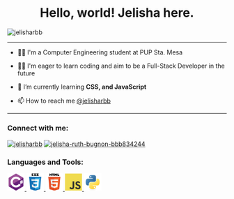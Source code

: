 <h1 align="center">Hello, world! Jelisha here.</h1>
<p align="left"> <img src="https://komarev.com/ghpvc/?username=jelisharbb&label=Profile%20views&color=0e75b6&style=flat" alt="jelisharbb" /> </p>

<hr>

- 🙋‍♀️ I'm a Computer Engineering student at PUP Sta. Mesa

- 👩‍💻 I'm eager to learn coding and aim to be a Full-Stack Developer in the future

- 🌱 I’m currently learning **CSS, and JavaScript**

- 📫 How to reach me <a href="https://t.me/jelisharbb" target="blank">@jelisharbb</a> 

<hr>

<h3 align="left">Connect with me:</h3>
<p align="left">
<a href="https://fb.com/jelisharbb" target="blank"><img align="center" src="https://raw.githubusercontent.com/rahuldkjain/github-profile-readme-generator/master/src/images/icons/Social/facebook.svg" alt="jelisharbb" height="30" width="40" /></a>
<a href="https://linkedin.com/in/jelisha-ruth-bugnon-bbb834244" target="blank"><img align="center" src="https://raw.githubusercontent.com/rahuldkjain/github-profile-readme-generator/master/src/images/icons/Social/linked-in-alt.svg" alt="jelisha-ruth-bugnon-bbb834244" height="30" width="40" /></a>
</p>

<h3 align="left">Languages and Tools:</h3>
<p align="left"> <a href="https://www.w3schools.com/cs/" target="_blank" rel="noreferrer"> <img src="https://raw.githubusercontent.com/devicons/devicon/master/icons/csharp/csharp-original.svg" alt="csharp" width="40" height="40"/> </a> <a href="https://www.w3schools.com/css/" target="_blank" rel="noreferrer"> <img src="https://raw.githubusercontent.com/devicons/devicon/master/icons/css3/css3-original-wordmark.svg" alt="css3" width="40" height="40"/> </a> <a href="https://www.w3.org/html/" target="_blank" rel="noreferrer"> <img src="https://raw.githubusercontent.com/devicons/devicon/master/icons/html5/html5-original-wordmark.svg" alt="html5" width="40" height="40"/> </a> <a href="https://developer.mozilla.org/en-US/docs/Web/JavaScript" target="_blank" rel="noreferrer"> <img src="https://raw.githubusercontent.com/devicons/devicon/master/icons/javascript/javascript-original.svg" alt="javascript" width="40" height="40"/> </a> <a href="https://www.python.org" target="_blank" rel="noreferrer"> <img src="https://raw.githubusercontent.com/devicons/devicon/master/icons/python/python-original.svg" alt="python" width="40" height="40"/> </a> </p>

<!---
jelisharbb/jelisharbb is a ✨ special ✨ repository because its `README.md` (this file) appears on your GitHub profile.
You can click the Preview link to take a look at your changes.
--->
